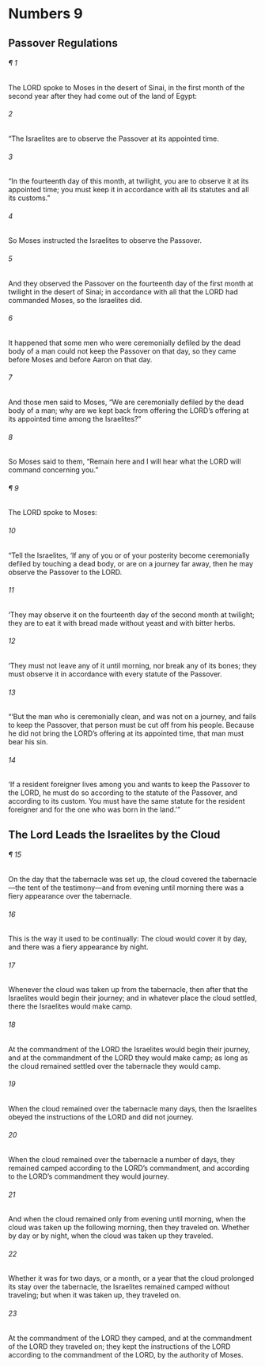 # Numbers 9
## Passover Regulations
###### ¶ 1
The LORD spoke to Moses in the desert of Sinai, in the first month of the second year after they had come out of the land of Egypt:
###### 2
“The Israelites are to observe the Passover at its appointed time.
###### 3
“In the fourteenth day of this month, at twilight, you are to observe it at its appointed time; you must keep it in accordance with all its statutes and all its customs.”
###### 4
So Moses instructed the Israelites to observe the Passover.
###### 5
And they observed the Passover on the fourteenth day of the first month at twilight in the desert of Sinai; in accordance with all that the LORD had commanded Moses, so the Israelites did.
###### 6
It happened that some men who were ceremonially defiled by the dead body of a man could not keep the Passover on that day, so they came before Moses and before Aaron on that day.
###### 7
And those men said to Moses, “We are ceremonially defiled by the dead body of a man; why are we kept back from offering the LORD’s offering at its appointed time among the Israelites?”
###### 8
So Moses said to them, “Remain here and I will hear what the LORD will command concerning you.”
###### ¶ 9
The LORD spoke to Moses:
###### 10
“Tell the Israelites, ‘If any of you or of your posterity become ceremonially defiled by touching a dead body, or are on a journey far away, then he may observe the Passover to the LORD.
###### 11
‘They may observe it on the fourteenth day of the second month at twilight; they are to eat it with bread made without yeast and with bitter herbs.
###### 12
‘They must not leave any of it until morning, nor break any of its bones; they must observe it in accordance with every statute of the Passover.
###### 13
“‘But the man who is ceremonially clean, and was not on a journey, and fails to keep the Passover, that person must be cut off from his people. Because he did not bring the LORD’s offering at its appointed time, that man must bear his sin.
###### 14
‘If a resident foreigner lives among you and wants to keep the Passover to the LORD, he must do so according to the statute of the Passover, and according to its custom. You must have the same statute for the resident foreigner and for the one who was born in the land.’”
## The Lord Leads the Israelites by the Cloud
###### ¶ 15
On the day that the tabernacle was set up, the cloud covered the tabernacle—the tent of the testimony—and from evening until morning there was a fiery appearance over the tabernacle.
###### 16
This is the way it used to be continually: The cloud would cover it by day, and there was a fiery appearance by night.
###### 17
Whenever the cloud was taken up from the tabernacle, then after that the Israelites would begin their journey; and in whatever place the cloud settled, there the Israelites would make camp.
###### 18
At the commandment of the LORD the Israelites would begin their journey, and at the commandment of the LORD they would make camp; as long as the cloud remained settled over the tabernacle they would camp.
###### 19
When the cloud remained over the tabernacle many days, then the Israelites obeyed the instructions of the LORD and did not journey.
###### 20
When the cloud remained over the tabernacle a number of days, they remained camped according to the LORD’s commandment, and according to the LORD’s commandment they would journey.
###### 21
And when the cloud remained only from evening until morning, when the cloud was taken up the following morning, then they traveled on. Whether by day or by night, when the cloud was taken up they traveled.
###### 22
Whether it was for two days, or a month, or a year that the cloud prolonged its stay over the tabernacle, the Israelites remained camped without traveling; but when it was taken up, they traveled on.
###### 23
At the commandment of the LORD they camped, and at the commandment of the LORD they traveled on; they kept the instructions of the LORD according to the commandment of the LORD, by the authority of Moses.
